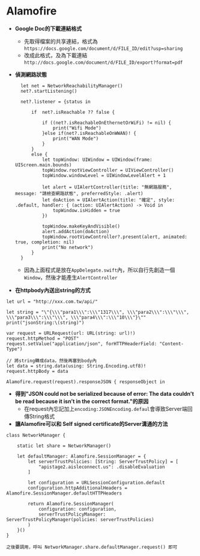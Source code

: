 # Alamofire

* **Google Doc的下載連結格式**
  * 先取得檔案的共享連結，格式為 `https://docs.google.com/document/d/FILE_ID/edit?usp=sharing`
  * 改成此格式，及為下載連結 `http://docs.google.com/document/d/FILE_ID/export?format=pdf`
* **偵測網路狀態**

  ```text
    let net = NetworkReachabilityManager()
    net?.startListening()

    net?.listener = {status in

        if  net?.isReachable ?? false {

            if ((net?.isReachableOnEthernetOrWiFi) != nil) {
                print("Wifi Mode")
            }else if(net?.isReachableOnWWAN)! {
                print("WAN Mode")
            }
        }
        else {
            let topWindow: UIWindow = UIWindow(frame: UIScreen.main.bounds)
            topWindow.rootViewController = UIViewController()
            topWindow.windowLevel = UIWindowLevelAlert + 1

            let alert = UIAlertController(title: "無網路服務", message: "請檢查網路狀態", preferredStyle: .alert)
            let doAction = UIAlertAction(title: "確定", style: .default, handler: { (action: UIAlertAction) -> Void in
                topWindow.isHidden = true
            })

            topWindow.makeKeyAndVisible()
            alert.addAction(doAction)
            topWindow.rootViewController?.present(alert, animated: true, completion: nil)
            print("No network")
        }
    }
  ```

  * 因為上面程式是放在`AppDelegate.swift`內，所以自行先創造一個`Window`，然後才能產生`AlertController`

* **在httpbody內送出string的方式**

```text
let url = "http://xxx.com.tw/api/"

let string = "\"{\\\"para1\\\":\\\"1317\\\", \\\"para2\\\":\\\"\\\", \\\"para3\\\":\\\"\\\", \\\"para4\\\":\\\"10\\\"}\""
print("jsonString:\(string)")

var request = URLRequest(url: URL(string: url)!)
request.httpMethod = "POST"
request.setValue("application/json", forHTTPHeaderField: "Content-Type")

// 將string轉成data，然後再塞到body內
let data = string.data(using: String.Encoding.utf8)!
request.httpBody = data

Alamofire.request(request).responseJSON { responseObject in
```

* **得到"JSON could not be serialized because of error: The data couldn’t be read because it isn’t in the correct format."的原因**
  * 在request內忘記加上`encoding:JSONEncoding.defaul`會導致Server端回傳String格式  
* **讓Alamofire可以和 Self signed certificate的Server溝通的方法**

```text
class NetworkManager {

    static let share = NetworkManager()

    let defaultManager: Alamofire.SessionManager = {
        let serverTrustPolicies: [String: ServerTrustPolicy] = [
            "apistage2.aisleconnect.us": .disableEvaluation
        ]

        let configuration = URLSessionConfiguration.default
        configuration.httpAdditionalHeaders = Alamofire.SessionManager.defaultHTTPHeaders

        return Alamofire.SessionManager(
            configuration: configuration,
            serverTrustPolicyManager: ServerTrustPolicyManager(policies: serverTrustPolicies)
        )
    }()
}

之後要調用，呼叫 NetworkManager.share.defaultManager.request() 即可
```

